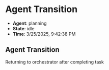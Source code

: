 # Agent Transition

- **Agent**: planning
- **State**: idle
- **Time**: 3/25/2025, 9:42:38 PM

## Agent Transition

Returning to orchestrator after completing task

